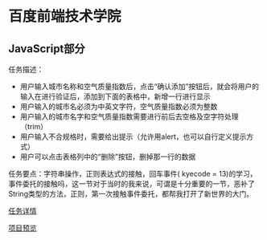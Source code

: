 # 百度前端技术学院
## JavaScript部分
任务描述：
- 用户输入城市名称和空气质量指数后，点击“确认添加”按钮后，就会将用户的输入在进行验证后，添加到下面的表格中，新增一行进行显示
- 用户输入的城市名必须为中英文字符，空气质量指数必须为整数
- 用户输入的城市名字和空气质量指数需要进行前后去空格及空字符处理（trim）
- 用户输入不合规格时，需要给出提示（允许用alert，也可以自行定义提示方式）
- 用户可以点击表格列中的“删除”按钮，删掉那一行的数据

任务要点：字符串操作，正则表达式的接触，回车事件( kyecode = 13)的学习，事件委托的接触吗，这一节对于当时的我来说，可谓是十分重要的一节，恶补了String类型的方法，正则，第一次接触事件委托，都帮我打开了新世界的大门。

[任务详情][1]

[项目预览][2]

[1]: http://ife.baidu.com/task/detail?taskId=16
[2]: http://htmlpreview.github.io/?https://github.com/parabolazz/IFE-demo/blob/master/Stage16/Stage16.html
